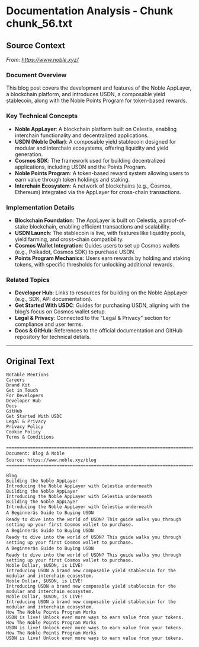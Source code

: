 # Documentation Analysis - Chunk chunk_56.txt

## Source Context
*From: https://www.noble.xyz/*

### Document Overview  
This blog post covers the development and features of the Noble AppLayer, a blockchain platform, and introduces USDN, a composable yield stablecoin, along with the Noble Points Program for token-based rewards.  

### Key Technical Concepts  
- **Noble AppLayer**: A blockchain platform built on Celestia, enabling interchain functionality and decentralized applications.  
- **USDN (Noble Dollar)**: A composable yield stablecoin designed for modular and interchain ecosystems, offering liquidity and yield generation.  
- **Cosmos SDK**: The framework used for building decentralized applications, including USDN and the Points Program.  
- **Noble Points Program**: A token-based reward system allowing users to earn value through token holdings and staking.  
- **Interchain Ecosystem**: A network of blockchains (e.g., Cosmos, Ethereum) integrated via the AppLayer for cross-chain transactions.  

### Implementation Details  
- **Blockchain Foundation**: The AppLayer is built on Celestia, a proof-of-stake blockchain, enabling efficient transactions and scalability.  
- **USDN Launch**: The stablecoin is live, with features like liquidity pools, yield farming, and cross-chain compatibility.  
- **Cosmos Wallet Integration**: Guides users to set up Cosmos wallets (e.g., Polkadot, Cosmos SDK) to purchase USDN.  
- **Points Program Mechanics**: Users earn rewards by holding and staking tokens, with specific thresholds for unlocking additional rewards.  

### Related Topics  
- **Developer Hub**: Links to resources for building on the Noble AppLayer (e.g., SDK, API documentation).  
- **Get Started With USDC**: Guides for purchasing USDN, aligning with the blog’s focus on Cosmos wallet setup.  
- **Legal & Privacy**: Connected to the "Legal & Privacy" section for compliance and user terms.  
- **Docs & GitHub**: References to the official documentation and GitHub repository for technical details.

---

## Original Text
```
Notable Mentions
Careers
Brand Kit
Get in Touch
For Developers
Developer Hub
Docs
GitHub
Get Started With USDC
Legal & Privacy
Privacy Policy
Cookie Policy
Terms & Conditions

================================================================================
Document: Blog â Noble
Source: https://www.noble.xyz/blog
================================================================================

Blog
Building the Noble AppLayer
Introducing the Noble AppLayer with Celestia underneath
Building the Noble AppLayer
Introducing the Noble AppLayer with Celestia underneath
Building the Noble AppLayer
Introducing the Noble AppLayer with Celestia underneath
A Beginnerâs Guide to Buying USDN
Ready to dive into the world of USDN? This guide walks you through setting up your first Cosmos wallet to purchase. 
A Beginnerâs Guide to Buying USDN
Ready to dive into the world of USDN? This guide walks you through setting up your first Cosmos wallet to purchase. 
A Beginnerâs Guide to Buying USDN
Ready to dive into the world of USDN? This guide walks you through setting up your first Cosmos wallet to purchase. 
Noble Dollar, $USDN, is LIVE!
Introducing USDN a brand new composable yield stablecoin for the modular and interchain ecosystem.
Noble Dollar, $USDN, is LIVE!
Introducing USDN a brand new composable yield stablecoin for the modular and interchain ecosystem.
Noble Dollar, $USDN, is LIVE!
Introducing USDN a brand new composable yield stablecoin for the modular and interchain ecosystem.
How The Noble Points Program Works
USDN is live! Unlock even more ways to earn value from your tokens. 
How The Noble Points Program Works
USDN is live! Unlock even more ways to earn value from your tokens. 
How The Noble Points Program Works
USDN is live! Unlock even more ways to earn value from your tokens.
```